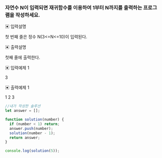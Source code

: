 ### 자연수 N이 입력되면 재귀함수를 이용하여 1부터 N까지를 출력하는 프로그램을 작성하세요.

▣ 입력설명

첫 번째 줄은 정수 N(3<=N<=10)이 입력된다.

▣ 출력설명

첫째 줄에 출력한다.

▣ 입력예제 1

3

▣ 출력예제 1

1 2 3

```javascript
//내가 작성한 솔루션
let answer = [];

function solution(number) {
  if (number < 1) return;
  answer.push(number);
  solution(number - 1);
  return answer;
}

console.log(solution(5));
```
